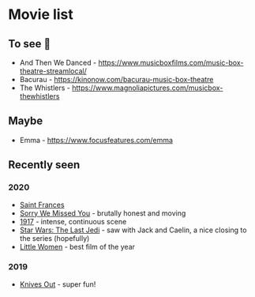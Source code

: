 # Movie list

## To see 👀
* And Then We Danced - https://www.musicboxfilms.com/music-box-theatre-streamlocal/
* Bacurau - https://kinonow.com/bacurau-music-box-theatre
* The Whistlers - https://www.magnoliapictures.com/musicbox-thewhistlers

## Maybe
* Emma - https://www.focusfeatures.com/emma

## Recently seen
### 2020
* [Saint Frances](https://www.imdb.com/title/tt9016016/)
* [Sorry We Missed You](https://www.imdb.com/title/tt8359816/) - brutally honest and moving
* [1917](https://www.imdb.com/title/tt8579674/) - intense, continuous scene
* [Star Wars: The Last Jedi](https://www.imdb.com/title/tt2527336/) - saw with Jack and Caelin, a nice closing to the series (hopefully)
* [Little Women](https://www.imdb.com/title/tt3281548/) - best film of the year
### 2019
* [Knives Out](https://www.imdb.com/title/tt8946378/) - super fun!
